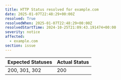 ```yaml
---
title: HTTP Status resolved for example.com
date: 2025-01-07T22:48:29+00:00Z
resolved: True
resolvedWhen: 2025-01-07T22:48:29+00:00Z
resolvedStartTime: 2024-10-25T21:09:43.191474+00:00
severity: notice
affected:
  - example.com
section: issue
---
```


| Expected Statuses | Actual Status  |
|-------------------|----------------|
| 200, 301, 302 | 200 |
